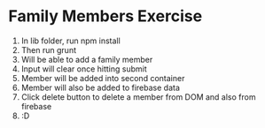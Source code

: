 # Family Members Exercise

1. In lib folder, run npm install
2. Then run grunt
3. Will be able to add a family member
4. Input will clear once hitting submit
5. Member will be added into second container
6. Member will also be added to firebase data
7. Click delete button to delete a member from DOM and also from firebase
8. :D